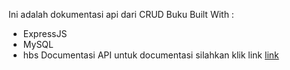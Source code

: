 Ini adalah dokumentasi api dari CRUD Buku
Built With :
- ExpressJS
- MySQL
- hbs
Documentasi API
untuk documentasi silahkan klik link [link](https://documenter.getpostman.com/view/11049922/TWDXoceK)
